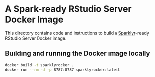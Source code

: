 # A Spark-ready RStudio Server Docker Image

This directory contains code and instructions to build a
[Sparklyr](http://spark.rstudio.com/)-ready RStudio Server Docker image.

## Building and running the Docker image locally

```bash
docker build -t sparklyrocker .
docker run --rm -d -p 8787:8787 sparklyrocker:latest
````

